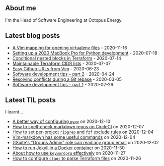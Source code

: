 ## About me
I'm the Head of Software Engineering at Octopus Energy.
## Latest blog posts
- [A Vim mapping for opening virtualenv files](https://codeinthehole.com/tips/a-vim-mapping-for-opening-virtualenv-files/) - 2020-11-16
- [Setting up a 2020 MacBook Pro for Python development](https://codeinthehole.com/guides/settings-up-a-2020-macbook-for-python-development/) - 2020-07-18
- [Conditional nested blocks in Terraform](https://codeinthehole.com/tips/conditional-nested-blocks-in-terraform/) - 2020-07-14
- [Maintainable Terraform CIDR lists](https://codeinthehole.com/tips/terraform-cidrs/) - 2020-07-07
- [Easy Github URLs from Vim](https://codeinthehole.com/tips/easy-github-urls-from-vim/) - 2020-06-23
- [Software development tips – part 2](https://codeinthehole.com/tips/software-development-tips-part2/) - 2020-04-24
- [Resolving conflicts during a Git rebase](https://codeinthehole.com/guides/resolving-conflicts-during-a-git-rebase/) - 2020-03-05
- [Software development tips – part 1](https://codeinthehole.com/tips/software-development-tips-part1/) - 2020-02-26
## Latest TIL posts
I learnt...
- [A better way of configuring `mypy`](https://til.codeinthehole.com/posts/a-better-way-of-configuring-mypy/) on 2020-12-10
- [How to spell-check markdown repos on CircleCI](https://til.codeinthehole.com/posts/how-to-spellcheck-markdown-repos-on-circleci/) on 2020-12-07
- [How to set per-project `ripgrep` and `fzf` exclude rules](https://til.codeinthehole.com/posts/how-to-set-perproject-ripgrep-exclude-rules/) on 2020-12-04
- [Vim-markdown has some useful commands](https://til.codeinthehole.com/posts/vimmarkdown-has-some-useful-commands/) on 2020-12-04
- [GSuite's "Groups Admin" role can read any group email](https://til.codeinthehole.com/posts/gsuites-groups-admin-role-can-read-any-group-email/) on 2020-12-02
- [How to run Jekyll in a Docker container](https://til.codeinthehole.com/posts/how-to-run-jekyll-in-a-docker-container/) on 2020-11-30
- [About how to use `keywordprg` effectively](https://til.codeinthehole.com/posts/about-how-to-use-keywordprg-effectively/) on 2020-11-27
- [How to configure `ctags` to parse Terraform files](https://til.codeinthehole.com/posts/how-to-configure-ctags-to-parse-terraform-files/) on 2020-11-26
